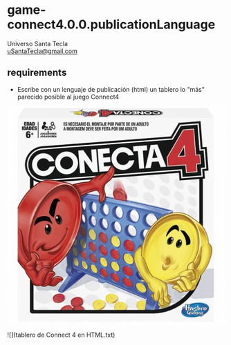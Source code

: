 # game-connect4.0.0.publicationLanguage
Universo Santa Tecla  
[uSantaTecla@gmail.com](mailto:uSantaTecla@gmail.com)  
  
## requirements 

* Escribe con un lenguaje de publicación (html) un tablero lo "más" parecido posible al juego Connect4

![connect4](../0.0.publicationLanguage/image/conecta4.jpg) 

![](tablero de Connect 4 en HTML.txt)

